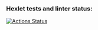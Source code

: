 ### Hexlet tests and linter status:
[![Actions Status](https://github.com/juandlopezj11/fullstack-javascript-project-98/actions/workflows/hexlet-check.yml/badge.svg)](https://github.com/juandlopezj11/fullstack-javascript-project-98/actions)